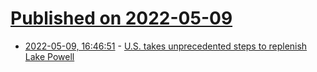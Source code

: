 # [Published on 2022-05-09](index.md)

* [2022-05-09, 16:46:51](https://news.ycombinator.com/item?id=31316464) - [U.S. takes unprecedented steps to replenish Lake Powell](https://www.reuters.com/world/us/us-takes-unprecedented-steps-replenish-colorado-rivers-lake-powell-2022-05-03/)
